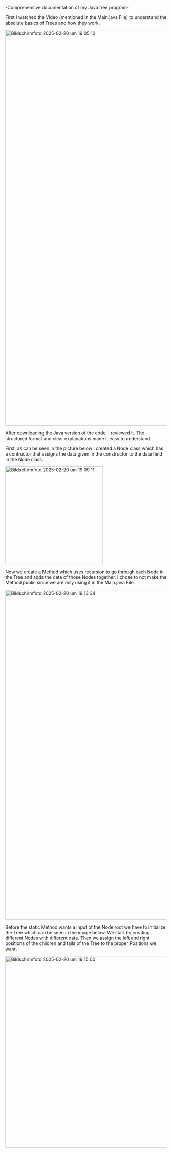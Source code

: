 -Comprehensive documentation of my Java tree program-

First I watched the Video (mentioned in the Main.java File) to understand the absolute basics of Trees and how they work.

<img width="1233" alt="Bildschirmfoto 2025-02-20 um 19 05 10" src="https://github.com/user-attachments/assets/58fe5e64-8dbf-4f67-b7ec-d1635e115c03" />

After downloading the Java version of the code, I reviewed it. 
The structured format and clear explanations made it easy to understand.

First, as can be seen in the picture below I created a Node class which has a contructor that assigns the data given in the constructor to the data field in the Node class.

<img width="305" alt="Bildschirmfoto 2025-02-20 um 19 09 11" src="https://github.com/user-attachments/assets/05435503-7724-4ced-92c0-31d3a04e2a6b" />

Now we create a Method which uses recursion to go through each Node in the Tree and adds the data of those Nodes together.
I chose to not make the Method public since we are only using it in the Main.java File.

<img width="1028" alt="Bildschirmfoto 2025-02-20 um 19 13 34" src="https://github.com/user-attachments/assets/bd7fd3c2-39d7-4af0-ab46-1065f9d3e9a8" />

Before the static Method wants a input of the Node root we have to initialize the Tree which can be seen in the image below.
We start by creating different Nodes with different data.
Then we assign the left and right positions of the children and tails of the Tree to the proper Positions we want.
 
<img width="597" alt="Bildschirmfoto 2025-02-20 um 19 15 00" src="https://github.com/user-attachments/assets/f6fa55f9-69eb-425c-a279-205cfc40d6e6" />

